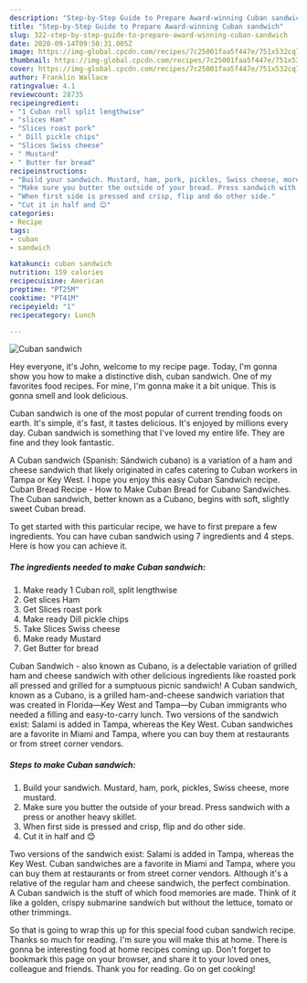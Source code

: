 ```yaml
---
description: "Step-by-Step Guide to Prepare Award-winning Cuban sandwich"
title: "Step-by-Step Guide to Prepare Award-winning Cuban sandwich"
slug: 322-step-by-step-guide-to-prepare-award-winning-cuban-sandwich
date: 2020-09-14T09:50:31.005Z
image: https://img-global.cpcdn.com/recipes/7c25001faa5f447e/751x532cq70/cuban-sandwich-recipe-main-photo.jpg
thumbnail: https://img-global.cpcdn.com/recipes/7c25001faa5f447e/751x532cq70/cuban-sandwich-recipe-main-photo.jpg
cover: https://img-global.cpcdn.com/recipes/7c25001faa5f447e/751x532cq70/cuban-sandwich-recipe-main-photo.jpg
author: Franklin Wallace
ratingvalue: 4.1
reviewcount: 28735
recipeingredient:
- "1 Cuban roll split lengthwise"
- "slices Ham"
- "Slices roast pork"
- " Dill pickle chips"
- "Slices Swiss cheese"
- " Mustard"
- " Butter for bread"
recipeinstructions:
- "Build your sandwich. Mustard, ham, pork, pickles, Swiss cheese, more mustard."
- "Make sure you butter the outside of your bread. Press sandwich with a press or another heavy skillet."
- "When first side is pressed and crisp, flip and do other side."
- "Cut it in half and 😊"
categories:
- Recipe
tags:
- cuban
- sandwich

katakunci: cuban sandwich 
nutrition: 159 calories
recipecuisine: American
preptime: "PT25M"
cooktime: "PT41M"
recipeyield: "1"
recipecategory: Lunch

---
```



![Cuban sandwich](https://img-global.cpcdn.com/recipes/7c25001faa5f447e/751x532cq70/cuban-sandwich-recipe-main-photo.jpg)

Hey everyone, it's John, welcome to my recipe page. Today, I'm gonna show you how to make a distinctive dish, cuban sandwich. One of my favorites food recipes. For mine, I'm gonna make it a bit unique. This is gonna smell and look delicious.

Cuban sandwich is one of the most popular of current trending foods on earth. It's simple, it's fast, it tastes delicious. It's enjoyed by millions every day. Cuban sandwich is something that I've loved my entire life. They are fine and they look fantastic.

A Cuban sandwich (Spanish: Sándwich cubano) is a variation of a ham and cheese sandwich that likely originated in cafes catering to Cuban workers in Tampa or Key West. I hope you enjoy this easy Cuban Sandwich recipe. Cuban Bread Recipe - How to Make Cuban Bread for Cubano Sandwiches. The Cuban sandwich, better known as a Cubano, begins with soft, slightly sweet Cuban bread.


To get started with this particular recipe, we have to first prepare a few ingredients. You can have cuban sandwich using 7 ingredients and 4 steps. Here is how you can achieve it.

<!--inarticleads1-->

##### The ingredients needed to make Cuban sandwich:

1. Make ready 1 Cuban roll, split lengthwise
1. Get slices Ham
1. Get Slices roast pork
1. Make ready  Dill pickle chips
1. Take Slices Swiss cheese
1. Make ready  Mustard
1. Get  Butter for bread


Cuban Sandwich - also known as Cubano, is a delectable variation of grilled ham and cheese sandwich with other delicious ingredients like roasted pork all pressed and grilled for a sumptuous picnic sandwich! A Cuban sandwich, known as a Cubano, is a grilled ham-and-cheese sandwich variation that was created in Florida—Key West and Tampa—by Cuban immigrants who needed a filling and easy-to-carry lunch. Two versions of the sandwich exist: Salami is added in Tampa, whereas the Key West. Cuban sandwiches are a favorite in Miami and Tampa, where you can buy them at restaurants or from street corner vendors. 

<!--inarticleads2-->

##### Steps to make Cuban sandwich:

1. Build your sandwich. Mustard, ham, pork, pickles, Swiss cheese, more mustard.
1. Make sure you butter the outside of your bread. Press sandwich with a press or another heavy skillet.
1. When first side is pressed and crisp, flip and do other side.
1. Cut it in half and 😊


Two versions of the sandwich exist: Salami is added in Tampa, whereas the Key West. Cuban sandwiches are a favorite in Miami and Tampa, where you can buy them at restaurants or from street corner vendors. Although it&#39;s a relative of the regular ham and cheese sandwich, the perfect combination. A Cuban sandwich is the stuff of which food memories are made. Think of it like a golden, crispy submarine sandwich but without the lettuce, tomato or other trimmings. 

So that is going to wrap this up for this special food cuban sandwich recipe. Thanks so much for reading. I'm sure you will make this at home. There is gonna be interesting food at home recipes coming up. Don't forget to bookmark this page on your browser, and share it to your loved ones, colleague and friends. Thank you for reading. Go on get cooking!
